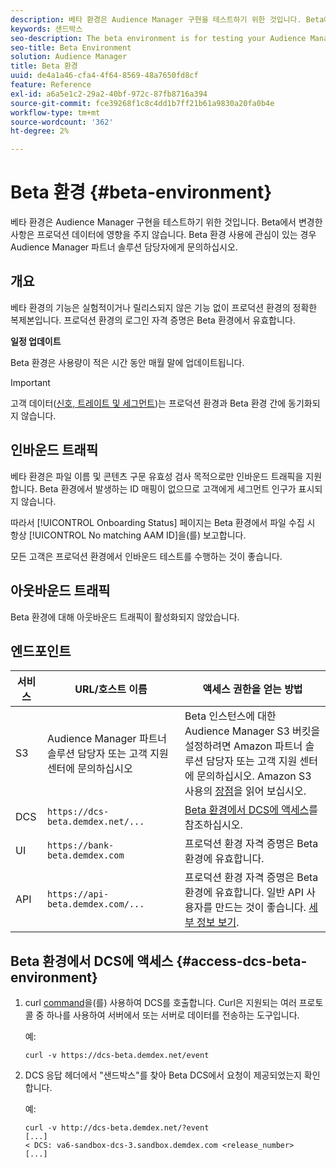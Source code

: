 ```yaml
---
description: 베타 환경은 Audience Manager 구현을 테스트하기 위한 것입니다. Beta에서 변경한 사항은 프로덕션 데이터에 영향을 주지 않습니다. Beta 환경 사용에 관심이 있는 경우 Audience Manager 파트너 솔루션 담당자에게 문의하십시오.
keywords: 샌드박스
seo-description: The beta environment is for testing your Audience Manager implementation. Changes made in beta do not affect production data. Contact your Audience Manager Partner Solutions representative if you're interested in using the beta environment.
seo-title: Beta Environment
solution: Audience Manager
title: Beta 환경
uuid: de4a1a46-cfa4-4f64-8569-48a7650fd8cf
feature: Reference
exl-id: a6a5e1c2-29a2-40bf-972c-87fb8716a394
source-git-commit: fce39268f1c8c4dd1b7ff21b61a9830a20fa0b4e
workflow-type: tm+mt
source-wordcount: '362'
ht-degree: 2%

---
```


# Beta 환경 {#beta-environment}

베타 환경은 Audience Manager 구현을 테스트하기 위한 것입니다. Beta에서 변경한 사항은 프로덕션 데이터에 영향을 주지 않습니다. Beta 환경 사용에 관심이 있는 경우 Audience Manager 파트너 솔루션 담당자에게 문의하십시오.

## 개요

베타 환경의 기능은 실험적이거나 릴리스되지 않은 기능 없이 프로덕션 환경의 정확한 복제본입니다. 프로덕션 환경의 로그인 자격 증명은 Beta 환경에서 유효합니다.

**일정 업데이트**

Beta 환경은 사용량이 적은 시간 동안 매월 말에 업데이트됩니다.

>[!IMPORTANT]
>
>고객 데이터([신호, 트레이트 및 세그먼트](https://experienceleague.adobe.com/docs/audience-manager/user-guide/reference/signal-trait-segment.html?lang=ko))는 프로덕션 환경과 Beta 환경 간에 동기화되지 않습니다.

## 인바운드 트래픽

베타 환경은 파일 이름 및 콘텐츠 구문 유효성 검사 목적으로만 인바운드 트래픽을 지원합니다. Beta 환경에서 발생하는 ID 매핑이 없으므로 고객에게 세그먼트 인구가 표시되지 않습니다.

따라서 [!UICONTROL Onboarding Status] 페이지는 Beta 환경에서 파일 수집 시 항상 [!UICONTROL No matching AAM ID]을(를) 보고합니다.

모든 고객은 프로덕션 환경에서 인바운드 테스트를 수행하는 것이 좋습니다.

## 아웃바운드 트래픽

Beta 환경에 대해 아웃바운드 트래픽이 활성화되지 않았습니다.

## 엔드포인트

| 서비스 | URL/호스트 이름 | 액세스 권한을 얻는 방법 |
|--- |--- | --- |
| S3 | Audience Manager 파트너 솔루션 담당자 또는 고객 지원 센터에 문의하십시오 | Beta 인스턴스에 대한 Audience Manager S3 버킷을 설정하려면 Amazon 파트너 솔루션 담당자 또는 고객 지원 센터에 문의하십시오. Amazon S3 사용의 [장점](../reference/amazon-s3.md)을 읽어 보십시오. |
| DCS | `https://dcs-beta.demdex.net/...` | [Beta 환경에서 DCS에 액세스](../reference/beta-environment.md#access-dcs-beta-environment)를 참조하십시오. |
| UI | `https://bank-beta.demdex.com` | 프로덕션 환경 자격 증명은 Beta 환경에 유효합니다. |
| API | `https://api-beta.demdex.com/...` | 프로덕션 환경 자격 증명은 Beta 환경에 유효합니다. 일반 API 사용자를 만드는 것이 좋습니다. [세부 정보 보기](../api/rest-api-main/aam-api-getting-started.md#requirements). |

## Beta 환경에서 DCS에 액세스 {#access-dcs-beta-environment}

1. curl [command](https://curl.haxx.se/docs/manpage.html)을(를) 사용하여 DCS를 호출합니다. Curl은 지원되는 여러 프로토콜 중 하나를 사용하여 서버에서 또는 서버로 데이터를 전송하는 도구입니다.

   예:

   `curl -v https://dcs-beta.demdex.net/event`

1. DCS 응답 헤더에서 &quot;샌드박스&quot;를 찾아 Beta DCS에서 요청이 제공되었는지 확인합니다.

   예:

   ```
   curl -v http://dcs-beta.demdex.net/?event
   [...]
   < DCS: va6-sandbox-dcs-3.sandbox.demdex.com <release_number>
   [...]
   ```

<!--

1. Determine the load balancer's endpoint IP addresses.

   Run the `dig`  [command](https://en.wikipedia.org/wiki/Dig_(command)) to determine the IP address of the nearest load balancer. The `dig` command queries the Domain Name System and returns the name and IP addresses of the [!DNL Audience Manager] [!UICONTROL Data Collection Servers (DCS)].

   ```
   dig dcs-beta.demdex.net
   ...
   dcs-sandbox-1754093861.us-east-1.elb.amazonaws.com. 60 IN A 52.87.15.51
   dcs-sandbox-1754093861.us-east-1.elb.amazonaws.com. 60 IN A 50.16.150.8
   dcs-sandbox-1754093861.us-east-1.elb.amazonaws.com. 60 IN A 52.2.228.100
   ```

2. Using one of the addresses in the above table, add a static DNS entry in the [!DNL /etc/hosts] file.

   On Windows, modify [!DNL c:\WINDOWS\system32\drivers\etc\hosts].

   For example:

   [!DNL 52.87.15.51 *`samplepartner`*.demdex.net]

   >[!NOTE]
   >
   >The addresses change occasionally, so you must keep your [!DNL /etc/hosts] file up to date.

   Additionally, if you need to set up ID synchronization, you must add a similar entry for [!DNL dpm.demdex.net.]

   [!DNL 52.87.15.51 dpm.demdex.net]. 

3. Make a DCS call, using the `curl` [command](https://curl.haxx.se/docs/manpage.html). Curl is a tool to transfer data from or to a server, using one of many supported protocols.

   For example:

   [!DNL https://<domain>/event?product=camera] 

4. Verify that your request was served by the beta DCS by looking for "sandbox" in the DCS response header.

   For example:

   ```
   curl -v https://dcs-beta.demdex.net/?event
   [...]
   < DCS: va6-sandbox-dcs-3.sandbox.demdex.com <release_number>
   [...]
   ```

   -->

